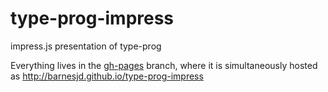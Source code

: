 type-prog-impress
=================

impress.js presentation of type-prog

Everything lives in the [gh-pages](https://github.com/barnesjd/type-prog-impress/tree/gh-pages) branch, where it is simultaneously hosted as http://barnesjd.github.io/type-prog-impress